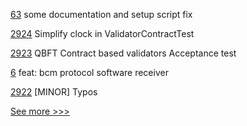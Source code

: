 
[63](https://github.com/hyperledger-labs/fabric-operations-console/pull/63) some documentation and setup script fix

[2924](https://github.com/hyperledger/besu/pull/2924) Simplify clock in ValidatorContractTest

[2923](https://github.com/hyperledger/besu/pull/2923) QBFT Contract based validators Acceptance test

[6](https://github.com/hyperledger-labs/fabric-machine/pull/6) feat: bcm protocol software receiver

[2922](https://github.com/hyperledger/besu/pull/2922) [MINOR] Typos


[See more >>>](https://start-here.hyperledger.org/pull-requests)
